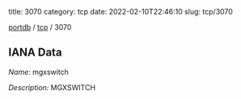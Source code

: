 title: 3070
category: tcp
date: 2022-02-10T22:46:10
slug: tcp/3070

[portdb](/) / [tcp](/category/tcp.html) / 3070


## IANA Data

_Name:_ mgxswitch

_Description:_ MGXSWITCH

